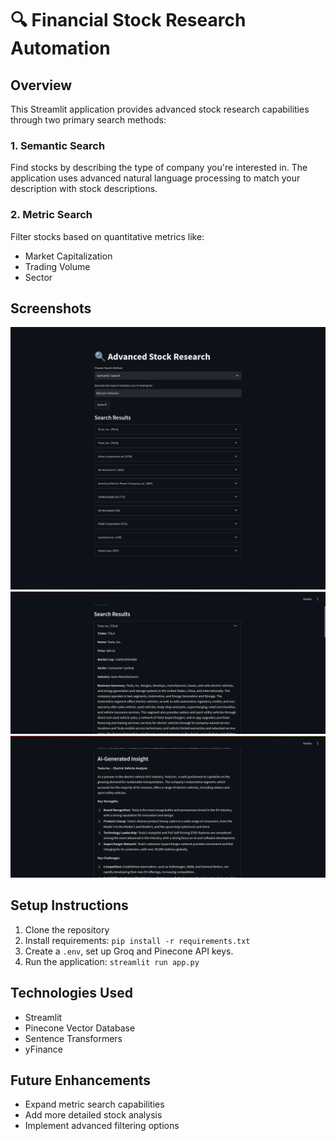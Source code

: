 <!-- # Financial Analysis & Automation with LLMs

Leverage large language models (LLMs) to automate financial analysis,perform RAG over a financial dataset, use LLMs to generate financial reports -->

<!-- ## Screenshots -->

# 🔍 Financial Stock Research Automation

## Overview

This Streamlit application provides advanced stock research capabilities through two primary search methods:

### 1. Semantic Search

Find stocks by describing the type of company you're interested in. The application uses advanced natural language processing to match your description with stock descriptions.

### 2. Metric Search

Filter stocks based on quantitative metrics like:

- Market Capitalization
- Trading Volume
- Sector

## Screenshots

![EV Companies](public/EVS.png)
![Search Results](public/Web0.png)
![Generated Insigt](public/Web1.png)

## Setup Instructions

1. Clone the repository
2. Install requirements: `pip install -r requirements.txt`
3. Create a `.env`, set up Groq and Pinecone API keys.
4. Run the application: `streamlit run app.py`

## Technologies Used

- Streamlit
- Pinecone Vector Database
- Sentence Transformers
- yFinance

## Future Enhancements

- Expand metric search capabilities
- Add more detailed stock analysis
- Implement advanced filtering options
